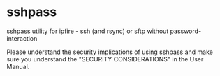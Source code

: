 # sshpass
sshpass utility for ipfire - ssh (and rsync) or sftp without password-interaction

Please understand the security implications of using sshpass and make sure you understand the "SECURITY CONSIDERATIONS" in the User Manual.
